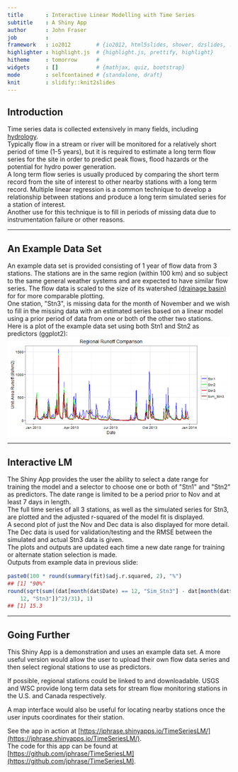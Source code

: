 ```yaml
---
title       : Interactive Linear Modelling with Time Series
subtitle    : A Shiny App
author      : John Fraser
job         : 
framework   : io2012        # {io2012, html5slides, shower, dzslides, ...}
highlighter : highlight.js  # {highlight.js, prettify, highlight}
hitheme     : tomorrow      # 
widgets     : []            # {mathjax, quiz, bootstrap}
mode        : selfcontained # {standalone, draft}
knit        : slidify::knit2slides
---
```


## Introduction

Time series data is collected extensively in many fields, including [hydrology](https://en.wikipedia.org/wiki/Hydrology).  
Typically flow in a stream or river will be monitored for a relatively short period of time (1-5 years), but it is required to estimate a long term flow series for the site in order to predict peak flows, flood hazards or the potential for hydro power generation.  
A long term flow series is usually produced by comparing the short term record from the site of interest to other nearby stations with a long term record. Multiple linear regression is a common technique to develop a relationship between stations and produce a long term simulated series for a station of interest.  
Another use for this technique is to fill in periods of missing data due to instrumentation failure or other reasons.

---

## An Example Data Set

An example data set is provided consisting of 1 year of flow data from 3 stations. The stations are in the same region (within 100 km) and so subject to the same general weather systems and are expected to have similar flow series. The flow data is scaled to the size of its watershed [(drainage basin)](https://en.wikipedia.org/wiki/Drainage_basin) for for more comparable plotting.  
One station, "Stn3", is missing data for the month of November and we wish to fill in the missing data with an estimated series based on a linear model using a prior period of data from one or both of the other two stations.  
Here is a plot of the example data set using both Stn1 and Stn2 as predictors (ggplot2):  
<img src="assets/fig/unnamed-chunk-1-1.png" title="plot of chunk unnamed-chunk-1" alt="plot of chunk unnamed-chunk-1" style="display: block; margin: auto;" />

---

## Interactive LM

The Shiny App provides the user the ability to select a date range for training the model and a selector to choose one or both of "Stn1" and "Stn2" as predictors. The date range is limited to be a period prior to Nov and at least 7 days in length.  
The full time series of all 3 stations, as well as the simulated series for Stn3, are plotted and the adjusted r-squared of the model fit is displayed.  
A second plot of just the Nov and Dec data is also displayed for more detail. The Dec data is used for validation/testing and the RMSE between the simulated and actual Stn3 data is given.  
The plots and outputs are updated each time a new date range for training or alternate station selection is made.  
Outputs from example data in previous slide:  

```r
paste0(100 * round(summary(fit)$adj.r.squared, 2), "%")
## [1] "90%"
round(sqrt(sum((dat[month(dat$Date) == 12, "Sim_Stn3"] - dat[month(dat$Date) == 
    12, "Stn3"])^2)/31), 1)
## [1] 15.3
```

---

## Going Further

This Shiny App is a demonstration and uses an example data set. A more useful version would allow the user to upload their own flow data series and then select regional stations to use as predictors.  

If possible, regional stations could be linked to and downloadable. USGS and WSC provide long term data sets for stream flow monitoring stations in the U.S. and Canada respectively.

A map interface would also be useful for locating nearby stations once the user inputs coordinates for their station.

See the app in action at [https://jphrase.shinyapps.io/TimeSeriesLM/](https://jphrase.shinyapps.io/TimeSeriesLM/).  
The code for this app can be found at [https://github.com/jphrase/TimeSeriesLM](https://github.com/jphrase/TimeSeriesLM).


